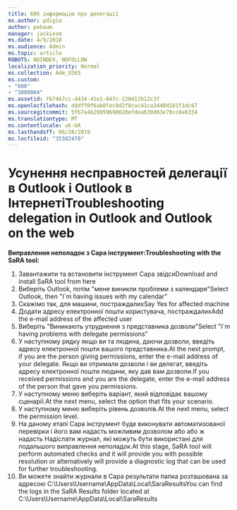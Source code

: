 ```yaml
---
title: 606 інформацію про делегації
ms.author: pdigia
author: pebaum
manager: jackiesm
ms.date: 4/9/2018
ms.audience: Admin
ms.topic: article
ROBOTS: NOINDEX, NOFOLLOW
localization_priority: Normal
ms.collection: Adm_O365
ms.custom:
- "606"
- "3800004"
ms.assetid: f67467cc-d434-41e1-847c-120412b12c3f
ms.openlocfilehash: dddff0f6ab0fec8d2f8cac41ca3440d181f1dc67
ms.sourcegitcommit: 5fb7a4b28859690020efdea630d03e70cc0e6334
ms.translationtype: MT
ms.contentlocale: uk-UA
ms.lasthandoff: 06/28/2019
ms.locfileid: "35382470"
---
```

# <a name="troubleshooting-delegation-in-outlook-and-outlook-on-the-web"></a><span data-ttu-id="022b5-102">Усунення несправностей делегації в Outlook і Outlook в Інтернеті</span><span class="sxs-lookup"><span data-stu-id="022b5-102">Troubleshooting delegation in Outlook and Outlook on the web</span></span>

<span data-ttu-id="022b5-103">**Виправлення неполадок з Сара інструмент:**</span><span class="sxs-lookup"><span data-stu-id="022b5-103">**Troubleshooting with the SaRA tool:**</span></span>

1. <span data-ttu-id="022b5-104">Завантажити та встановити інструмент Сара звідси</span><span class="sxs-lookup"><span data-stu-id="022b5-104">Download and install SaRA tool from here</span></span>
1. <span data-ttu-id="022b5-105">Виберіть Outlook, потім "мене виникли проблеми з календаря"</span><span class="sxs-lookup"><span data-stu-id="022b5-105">Select Outlook, then "I\`m having issues with my calendar"</span></span>
1. <span data-ttu-id="022b5-106">Скажімо так, для машини, постраждалих</span><span class="sxs-lookup"><span data-stu-id="022b5-106">Say Yes for affected machine</span></span>
1. <span data-ttu-id="022b5-107">Додати адресу електронної пошти користувача, постраждалих</span><span class="sxs-lookup"><span data-stu-id="022b5-107">Add the e-mail address of the affected user</span></span>
1. <span data-ttu-id="022b5-108">Виберіть "Виникають утруднення з представника дозволи"</span><span class="sxs-lookup"><span data-stu-id="022b5-108">Select "I\`m having problems with delegate permissions"</span></span>
1. <span data-ttu-id="022b5-109">У наступному рядку якщо ви та людина, даючи дозволи, введіть адресу електронної пошти вашого представника.</span><span class="sxs-lookup"><span data-stu-id="022b5-109">At the next prompt, if you are the person giving permissions, enter the e-mail address of your delegate.</span></span> <span data-ttu-id="022b5-110">Якщо ви отримали дозволи і ви делегат, введіть адресу електронної пошти людини, яку дав вам дозволи.</span><span class="sxs-lookup"><span data-stu-id="022b5-110">If you received permissions and you are the delegate, enter the e-mail address of the person that gave you permissions.</span></span>
1. <span data-ttu-id="022b5-111">У наступному меню виберіть варіант, який відповідає вашому сценарії.</span><span class="sxs-lookup"><span data-stu-id="022b5-111">At the next menu, select the option that fits your scenario.</span></span>
1. <span data-ttu-id="022b5-112">У наступному меню виберіть рівень дозволів.</span><span class="sxs-lookup"><span data-stu-id="022b5-112">At the next menu, select the permission level.</span></span>
1. <span data-ttu-id="022b5-113">На даному етапі Сара інструмент буде виконувати автоматизованої перевірки і його вам надасть можливим дозволом або або ж надасть Надіcлати журнал, які можуть бути використані для подальшого виправлення неполадок.</span><span class="sxs-lookup"><span data-stu-id="022b5-113">At this stage, SaRA tool will perform automated checks and it will provide you with possible resolution or alternatively will provide a diagnostic log that can be used for further troubleshooting.</span></span>
1. <span data-ttu-id="022b5-114">Ви можете знайти журнали в Сара результати папка розташована за адресою C:\Users\Username\AppData\Local\SaraResults</span><span class="sxs-lookup"><span data-stu-id="022b5-114">You can find the logs in the SaRA Results folder located at C:\Users\Username\AppData\Local\SaraResults</span></span>
